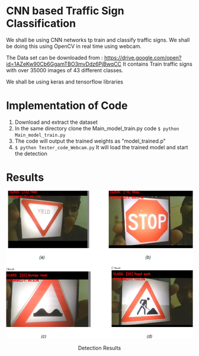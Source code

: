 
# CNN based Traffic Sign Classification 

We shall be using CNN networks tp train and classify traffic signs. We shall be doing this using OpenCV in real time using webcam. 


The Data set can be downloaded from : https://drive.google.com/open?id=1AZeKw90Cb6GgamTBO3mvDdz6PjBwqCC
It contains Train traffic signs with over 35000 images of 43 different classes.

We shall be using keras and tensorflow libraries

<h1><b> Implementation of Code </h1></b>

1. Download and extract the dataset
2. In the same directory clone the Main_model_train.py code ``` $ python Main_model_train.py ``` 
3. The code will output the trained weights as "model_trained.p"
4. ``` $ python Tester_code_Webcam.py ``` 
It will load the trained model and start the detection

<h1><b> Results </h1></b>

<img src="https://github.com/dhruvtalwar18/CNN-based-Traffic-Sign-Classification/blob/main/Results_1.png" title="Result 1">
<p align="center">Detection Results</p>



